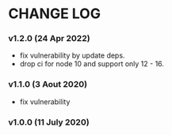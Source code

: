 # CHANGE LOG

### v1.2.0 (24 Apr 2022)

- fix vulnerability by update deps.
- drop ci for node 10 and support only 12 - 16.

### v1.1.0 (3 Aout 2020)

- fix vulnerability

### v1.0.0 (11 July 2020)
